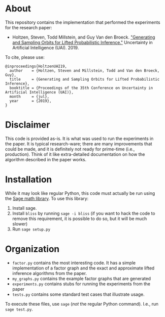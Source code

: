 # About

This repository contains the implementation that performed the experiments for the 
research paper:

* Holtzen, Steven, Todd Millstein, and Guy Van den Broeck. ["Generating and
  Sampling Orbits for Lifted Probabilistic
  Inference."](https://arxiv.org/abs/1903.04672) Uncertainty in Artificial
  Intelligence (UAI). 2019.

To cite, please use:

```
@inproceedings{HoltzenUAI19,
  author    = {Holtzen, Steven and Millstein, Todd and Van den Broeck, Guy},
  title     = {Generating and Sampling Orbits for Lifted Probabilistic Inference},
  booktitle = {Proceedings of the 35th Conference on Uncertainty in Artificial Intelligence (UAI)},
  month     = {jul},
  year      = {2019},
}
```

# Disclaimer

This code is provided as-is. It is what was used to run the experiments in the
paper. It is typical research-ware; there are many improvements that could be
made, and it is definitely not ready for prime-time (i.e., production). Think of
it like extra-detailed documentation on how the algorithm described in the paper
works.

# Installation

While it may look like regular Python, this code must actually be run
using the [Sage math library](https://www.sagemath.org/library.html). 
To use this library:

1. Install sage.
2. Install `bliss` by running `sage -i bliss` (if you want to hack the code to
   remove this requirement, it is possible to do so, but it will be much slower)
3. Run `sage setup.py`

# Organization

* `factor.py` contains the most interesting code. It has a simple implementation of 
  a factor graph and the exact and approximate lifted inference algorithms
  from the paper.
* `my_graphs.py` contains the example factor graphs that are generated
* `experiments.py` contains stubs for running the experiments from the paper
* `tests.py` contains some standard test cases that illustrate usage.

To execute these files, use `sage` (*not* the regular Python command). I.e.,
run `sage test.py`. 

